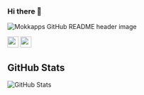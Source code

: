 ### Hi there 👋

<img src="https://i.imgur.com/RK1kR8g.png" alt="Mokkapps GitHub README header image">
<p><a href="https://www.linkedin.com/in/royar"><img src="https://img.shields.io/badge/linkedin-%230077B5.svg?&style=for-the-badge&logo=linkedin&logoColor=white" height=25></a> <a href="https://www.instagram.com/mokkapps/"><img src="https://img.shields.io/badge/instagram-%23E4405F.svg?&style=for-the-badge&logo=instagram&logoColor=white" height=25></a> </p>
<h2>GitHub Stats</h2>
<p><img src="https://github-readme-stats.vercel.app/api?username=royza&amp;show_icons=true" alt="GitHub Stats"></p>
